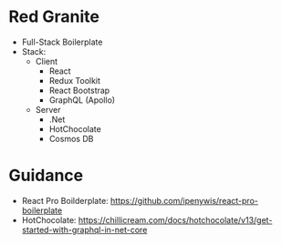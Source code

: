 # Red Granite
- Full-Stack Boilerplate
- Stack:
    - Client
        - React
        - Redux Toolkit
        - React Bootstrap
        - GraphQL (Apollo)
    - Server
        - .Net
        - HotChocolate
        - Cosmos DB

# Guidance
- React Pro Boilderplate: https://github.com/ipenywis/react-pro-boilerplate
- HotChocolate: https://chillicream.com/docs/hotchocolate/v13/get-started-with-graphql-in-net-core